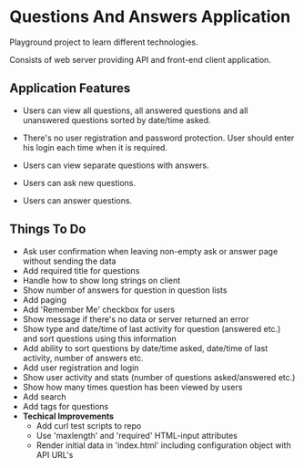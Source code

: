 # Questions And Answers Application

Playground project to learn different technologies.

Consists of web server providing API and front-end client application.

## Application Features

- Users can view all questions, all answered questions and all unanswered questions sorted by date/time asked.

- There's no user registration and password protection. User should enter his login each time when it is required.

- Users can view separate questions with answers.

- Users can ask new questions.

- Users can answer questions.

## Things To Do
- Ask user confirmation when leaving non-empty ask or answer page without sending the data
- Add required title for questions
- Handle how to show long strings on client
- Show number of answers for question in question lists
- Add paging
- Add 'Remember Me' checkbox for users
- Show message if there's no data or server returned an error
- Show type and date/time of last activity for question (answered etc.) and sort questions using this information
- Add ability to sort questions by date/time asked, date/time of 
last activity, number of answers etc.
- Add user registration and login
- Show user activity and stats (number of questions asked/answered etc.)
- Show how many times question has been viewed by users
- Add search
- Add tags for questions
- **Techical Improvements**
    - Add curl test scripts to repo
    - Use 'maxlength' and 'required' HTML-input attributes
    - Render initial data in 'index.html' including configuration object with API URL's